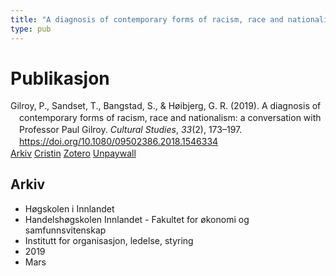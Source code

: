 ```yaml
---
title: "A diagnosis of contemporary forms of racism, race and nationalism: a conversation with Professor Paul Gilroy"
type: pub
---
```

<h1>Publikasjon</h1>
<article id="csl-bib-container-XVH2IZSU" class="csl-bib-container">
  <div class="csl-bib-body" style="line-height: 1.35; padding-left: 1em; text-indent:-1em;">
  <div class="csl-entry">Gilroy, P., Sandset, T., Bangstad, S., &amp; H&#xF8;ibjerg, G. R. (2019). A diagnosis of contemporary forms of racism, race and nationalism: a conversation with Professor Paul Gilroy. <i>Cultural Studies</i>, <i>33</i>(2), 173&#x2013;197. <a href="https://doi.org/10.1080/09502386.2018.1546334">https://doi.org/10.1080/09502386.2018.1546334</a></div>
</div>
  <div class="csl-bib-buttons">
    <a href="#taxonomy-article-XVH2IZSU" class="csl-bib-button">Arkiv</a>
    <a href="https://app.cristin.no/results/show.jsf?id=1683235" alt="Cristin URL" class="csl-bib-button">Cristin</a>
    <a href="http://zotero.org/groups/5022929/items/XVH2IZSU" alt="Zotero URL" class="csl-bib-button">Zotero</a>
    <a href="https://www.tandfonline.com/doi/pdf/10.1080/09502386.2018.1546334?needAccess=true" class="csl-bib-button">Unpaywall</a>
  </div>
  <div id="csl-bib-meta-container-XVH2IZSU"></div>
</article>
<div id="csl-bib-meta-XVH2IZSU" class="csl-bib-meta">
  <article id="taxonomy-article-XVH2IZSU" class="taxonomy-article">
    <h1>Arkiv</h1>
    <ul>
      <li>Høgskolen i Innlandet</li>
      <li>Handelshøgskolen Innlandet - Fakultet for økonomi og samfunnsvitenskap</li>
      <li>Institutt for organisasjon, ledelse, styring</li>
      <li>2019</li>
      <li>Mars</li>
    </ul>
  </article>
</div>
